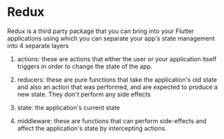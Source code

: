 # Redux

Redux is a third party package that you can bring into your Flutter applications using which you can separate your app's state management into 4 separate layers

1. actions: these are actions that either the user or your application itself triggers in order to change the state of the app.

2. reducers: these are pure functions that take the application's old state and also an action that was performed, and are expected to produce a new state. They don't perform any side effects

3. state: the application's current state

4. middleware: these are functions that can perform side-effects and affect the application's state by intercepting actions.